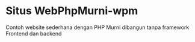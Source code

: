 # Situs WebPhpMurni-wpm
Contoh website sederhana dengan PHP Murni dibangun tanpa framework Frontend dan backend
